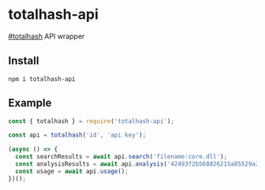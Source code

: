 # totalhash-api

[#totalhash](https://totalhash.cymru.com/api-documentation/) API wrapper

## Install

```shell
npm i totalhash-api
```

## Example

```javascript
const { totalhash } = require('totalhash-api');

const api = totalhash('id', 'api key');

(async () => {
  const searchResults = await api.search('filename:core.dll');
  const analysisResults = await api.analysis('42493f2b568826215a85529a238dfdddf57a6868');
  const usage = await api.usage();
})();
```
